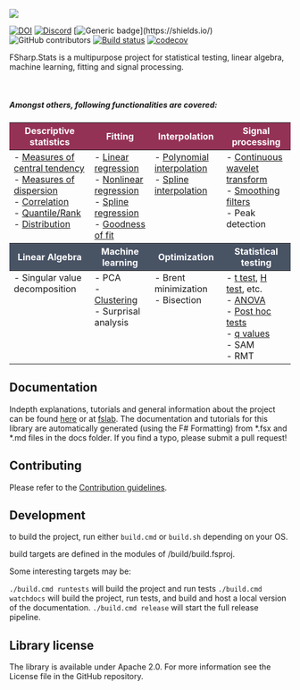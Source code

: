 ![](docs/img/logo_title.svg)

[![DOI](https://zenodo.org/badge/DOI/10.5281/zenodo.6337056.svg)](https://doi.org/10.5281/zenodo.6337056)
[![Discord](https://img.shields.io/discord/836161044501889064?color=purple&label=Join%20our%20Discord%21&logo=discord&logoColor=white)](https://discord.gg/y95XRJg23e)
[![Generic badge](https://img.shields.io/badge/Made%20with-FSharp-rgb(1,143,204).svg)](https://shields.io/)
![GitHub contributors](https://img.shields.io/github/contributors/CSBiology/FSharp.Stats)
[![Build status](https://ci.appveyor.com/api/projects/status/gjsjlqmrljtty780/branch/developer?svg=true)](https://ci.appveyor.com/project/kMutagene/fsharp-stats/branch/developer)
[![codecov](https://codecov.io/gh/fslaborg/FSharp.Stats/branch/developer/graph/badge.svg?token=LRBZPV6MH8)](https://codecov.io/gh/fslaborg/FSharp.Stats)

FSharp.Stats is a multipurpose project for statistical testing, linear algebra, machine learning, fitting and signal processing.

<br>

##### Amongst others, following functionalities are covered:

<table id="content">
    <thead>
        <tr>
            <th style="background-color:#943256;color: white">Descriptive statistics</th>
            <th style="background-color:#943256;color: white">Fitting</th>
            <th style="background-color:#943256;color: white">Interpolation</th>
            <th style="background-color:#943256;color: white">Signal processing</th>
        </tr>
    </thead>
    <tbody>
        <tr>
            <td align="left" valign="top">
                - <a href="https://fslab.org/FSharp.Stats/BasicStats.html">Measures of central tendency</a><br>
                - <a href="https://fslab.org/FSharp.Stats/BasicStats.html">Measures of dispersion</a><br>
                - <a href="https://fslab.org/FSharp.Stats/Correlation.html">Correlation</a><br>
                - <a href="https://fslab.org/FSharp.Stats/Rank.html">Quantile/Rank</a><br>
                - <a href="https://fslab.org/FSharp.Stats/Distributions.html">Distribution</a><br>
            </td>
            <td align="left" valign="top">
                - <a href="https://fslab.org/FSharp.Stats/Fitting.html#Linear-Regression">Linear regression</a><br>
                - <a href="https://fslab.org/FSharp.Stats/Fitting.html#Nonlinear-Regression">Nonlinear regression</a><br>
                - <a href="https://fslab.org/FSharp.Stats/Fitting.html#Smoothing-spline">Spline regression</a><br>
                - <a href="https://fslab.org/FSharp.Stats/GoodnessOfFit.html">Goodness of fit</a><br>
            </td>
            <td align="left" valign="top">
                - <a href="https://fslab.org/FSharp.Stats/Interpolation.html#Polynomial-Interpolation">Polynomial interpolation</a><br>
                - <a href="https://fslab.org/FSharp.Stats/Interpolation.html#Cubic-interpolating-Spline">Spline interpolation</a><br>
            </td>
            <td align="left" valign="top">
                - <a href="https://fslab.org/FSharp.Stats/Signal.html#Continuous-Wavelet">Continuous wavelet transform</a><br>
                - <a href="https://fslab.org/FSharp.Stats/Signal.html">Smoothing filters</a><br>
                - Peak detection
            </td>
        </tr>
    </tbody>
    <thead>
        <tr>
            <th style="background-color:#485364;color: white">Linear Algebra</th>
            <th style="background-color:#485364;color: white">Machine learning</th>
            <th style="background-color:#485364;color: white">Optimization</th>
            <th style="background-color:#485364;color: white">Statistical testing</th>
        </tr>
    </thead>
    <tbody>
        <tr>
            <td align="left" valign="top">
                - Singular value decomposition
            </td>
            <td align="left" valign="top">
                - PCA<br>
                - <a href="https://fslab.org/FSharp.Stats/Clustering.html">Clustering</a><br>
                - Surprisal analysis
            </td>
            <td align="left" valign="top">
                - Brent minimization<br>
                - Bisection
            </td>
            <td align="left" valign="top">
                - <a href="https://fslab.org/FSharp.Stats/Testing.html#T-Test">t test</a>, <a href="https://fslab.org/FSharp.Stats/Testing.html#H-Test">H test</a>, etc.<br> 
                - <a href="https://fslab.org/FSharp.Stats/Testing.html#Anova">ANOVA</a><br>
                - <a href="https://fslab.org/FSharp.Stats/Testing.html#PostHoc">Post hoc tests</a><br>
                - <a href="https://fslab.org/FSharp.Stats/Testing.html#Q-Value">q values</a><br>
                - SAM<br>
                - RMT
            </td>
        </tr>
    </tbody>
</table>


## Documentation

Indepth explanations, tutorials and general information about the project can be found [here](https://fslab.org/FSharp.Stats) or at [fslab](https://fslab.org/).
The documentation and tutorials for this library are automatically generated (using the F# Formatting) from *.fsx and *.md files in the docs folder. If you find a typo, please submit a pull request!


## Contributing

Please refer to the [Contribution guidelines](.github/CONTRIBUTING.md).

## Development

to build the project, run either `build.cmd` or `build.sh` depending on your OS.

build targets are defined in the modules of /build/build.fsproj. 

Some interesting targets may be:

`./build.cmd runtests` will build the project and run tests
`./build.cmd watchdocs` will build the project, run tests, and build and host a local version of the documentation.
`./build.cmd release` will start the full release pipeline.


## Library license

The library is available under Apache 2.0. For more information see the License file in the GitHub repository.
